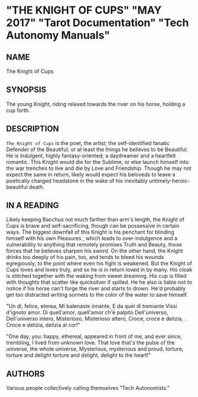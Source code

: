 # "THE KNIGHT OF CUPS" "MAY 2017" "Tarot Documentation" "Tech Autonomy Manuals"

## NAME

The Knight of Cups 

## SYNOPSIS

The young Knight, riding relaxed towards the river on his horse, holding a cup forth.

## DESCRIPTION

`The Knight of Cups` is the poet, the artist; the self-identified fanatic Defender of the Beautiful; or at least the things he believes to be Beautiful. He is indulgent, highly fantasy-oriented; a daydreamer and a heartfelt romantic. This Knight would die for the Sublime, or else launch himself into the war trenches to live and die by Love and Friendship. Though he may not expect the same in return, likely would expect his beloveds to leave a poetically charged headstone in the wake of his inevitably untimely-heroic-beautiful death.

## IN A READING

Likely keeping Bacchus not much farther than arm's length, the Knight of Cups is brave and self-sacrificing, though can be possessive in certain ways. The biggest downfall of this Knight is his penchant for blinding himself with his own Pleasures , which leads to over-indulgence and a vulnerability to anything that remotely promises Truth and Beauty, those forces that he believes sharpen his sword. On the other hand, the Knight drinks too deeply of his pain, too, and tends to bleed his wounds egregiously, to the point where even his fight is weakened. But the Knight of Cups loves and loves truly, and so he is in return loved in by many. His cloak is stitched together with the waking from sweet dreaming. His cup is filled with thoughts that scatter like quicksilver if spilled. He he also is liable not to notice if his horse can't forge the river and starts to drown. He'd probably get too distracted writing sonnets to the color of the water to save himself. 

"Un dì, felice, eterea,
Mi balenaste innante,
E da quel dì tremante
Vissi d'ignoto amor.
Di quell'amor, quell'amor ch'è palpito
Dell'universo, Dell'universo intero,
Misterioso, Misterioso altero,
Croce, croce e delizia, .
Croce e delizia, delizia al cor!" 

"One day, 
you: happy, ethereal,
appeared in front of me,
and ever since, trembling,
I lived from unknown love.
That love that's the
pulse of the universe, the whole universe,
Mysterious, mysterious and proud,
torture, torture and delight
torture and delight, delight to the heart!"

## AUTHORS

Various people collectively calling themselves "Tech Autonomists."
